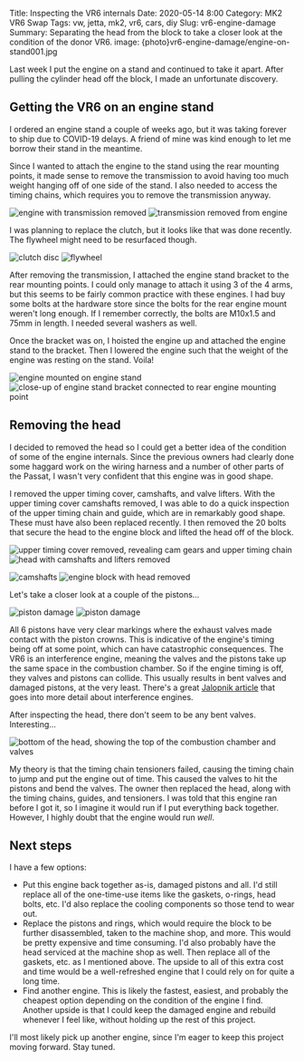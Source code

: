 Title: Inspecting the VR6 internals
Date: 2020-05-14 8:00
Category: MK2 VR6 Swap
Tags: vw, jetta, mk2, vr6, cars, diy
Slug: vr6-engine-damage
Summary: Separating the head from the block to take a closer look at the condition of the donor VR6.
image: {photo}vr6-engine-damage/engine-on-stand001.jpg

Last week I put the engine on a stand and continued to take it apart.  After pulling the cylinder head off the block, I made an unfortunate discovery.

## Getting the VR6 on an engine stand
I ordered an engine stand a couple of weeks ago, but it was taking forever to ship due to COVID-19 delays.  A friend of mine was kind enough to let me borrow their stand in the meantime.

Since I wanted to attach the engine to the stand using the rear mounting points, it made sense to remove the transmission to avoid having too much weight hanging off of one side of the stand.  I also needed to access the timing chains, which requires you to remove the transmission anyway.

![engine with transmission removed]({lightbox}vr6-engine-damage/engine-without-trans001.jpg) ![transmission removed from engine]({lightbox}vr6-engine-damage/transmission001.jpg)

I was planning to replace the clutch, but it looks like that was done recently.  The flywheel might need to be resurfaced though.

![clutch disc]({lightbox}vr6-engine-damage/clutch-disc001.jpg) ![flywheel]({lightbox}vr6-engine-damage/flywheel001.jpg)

After removing the transmission, I attached the engine stand bracket to the rear mounting points.  I could only manage to attach it using 3 of the 4 arms, but this seems to be fairly common practice with these engines.  I had buy some bolts at the hardware store since the bolts for the rear engine mount weren't long enough.  If I remember correctly, the bolts are M10x1.5 and 75mm in length.  I needed several washers as well.

Once the bracket was on, I hoisted the engine up and attached the engine stand to the bracket.  Then I lowered the engine such that the weight of the engine was resting on the stand.  Voila!

![engine mounted on engine stand]({lightbox}vr6-engine-damage/engine-on-stand001.jpg) ![close-up of engine stand bracket connected to rear engine mounting point]({lightbox}vr6-engine-damage/engine-on-stand002.jpg)

## Removing the head
I decided to removed the head so I could get a better idea of the condition of some of the engine internals.  Since the previous owners had clearly done some haggard work on the wiring harness and a number of other parts of the Passat, I wasn't very confident that this engine was in good shape.  

I removed the upper timing cover, camshafts, and valve lifters.  With the upper timing cover camshafts removed, I was able to do a quick inspection of the upper timing chain and guide, which are in remarkably good shape.  These must have also been replaced recently.  I then removed the 20 bolts that secure the head to the engine block and lifted the head off of the block.

![upper timing cover removed, revealing cam gears and upper timing chain]({lightbox}vr6-engine-damage/upper-timing-chain001.jpg) ![head with camshafts and lifters removed]({lightbox}vr6-engine-damage/head-lifters-removed001.jpg)

![camshafts]({lightbox}vr6-engine-damage/camshafts001.jpg) ![engine block with head removed]({lightbox}vr6-engine-damage/block-head-removed001.jpg)

Let's take a closer look at a couple of the pistons...

![piston damage]({lightbox}vr6-engine-damage/piston-damage001.jpg) ![piston damage]({lightbox}vr6-engine-damage/piston-damage002.jpg)

All 6 pistons have very clear markings where the exhaust valves made contact with the piston crowns.  This is indicative of the engine's timing being off at some point, which can have catastrophic consequences.  The VR6 is an interference engine, meaning the valves and the pistons take up the same space in the combustion chamber.  So if the engine timing is off, they valves and pistons can collide.  This usually results in bent valves and damaged pistons, at the very least.  There's a great [Jalopnik article](https://jalopnik.com/heres-what-interference-engines-are-and-why-they-exist-1823935549) that goes into more detail about interference engines.

After inspecting the head, there don't seem to be any bent valves.  Interesting...

![bottom of the head, showing the top of the combustion chamber and valves]({lightbox}vr6-engine-damage/head-bottom001.jpg)

My theory is that the timing chain tensioners failed, causing the timing chain to jump and put the engine out of time.  This caused the valves to hit the pistons and bend the valves.  The owner then replaced the head, along with the timing chains, guides, and tensioners.  I was told that this engine ran before I got it, so I imagine it would run if I put everything back together.  However, I highly doubt that the engine would run _well_.

## Next steps
I have a few options:

- Put this engine back together as-is, damaged pistons and all.  I'd still replace all of the one-time-use items like the gaskets, o-rings, head bolts, etc.  I'd also replace the cooling components so those tend to wear out.
- Replace the pistons and rings, which would require the block to be further disassembled, taken to the machine shop, and more.  This would be pretty expensive and time consuming.  I'd also probably have the head serviced at the machine shop as well.  Then replace all of the gaskets, etc. as I mentioned above.  The upside to all of this extra cost and time would be a well-refreshed engine that I could rely on for quite a long time.
- Find another engine.  This is likely the fastest, easiest, and probably the cheapest option depending on the condition of the engine I find.  Another upside is that I could keep the damaged engine and rebuild whenever I feel like, without holding up the rest of this project.

I'll most likely pick up another engine, since I'm eager to keep this project moving forward.  Stay tuned.
